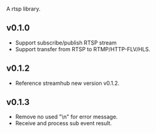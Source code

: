 A rtsp library.
## v0.1.0
- Support subscribe/publish RTSP stream
- Support transfer from RTSP to RTMP/HTTP-FLV/HLS.
## v0.1.2
- Reference streamhub new version v0.1.2.
## v0.1.3
- Remove no used "\n" for error message.
- Receive and process sub event result.


